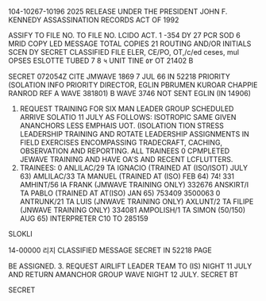 104-10267-10196
2025 RELEASE UNDER THE PRESIDENT JOHN F. KENNEDY ASSASSINATION RECORDS ACT OF 1992

ASSIFY TO FILE NO.
TO FILE NO.
LCIDO ACT. 1
-354 DY
27
PCR
SOD 6 MRID COPY
LED MESSAGE
TOTAL COPIES 21
ROUTING AND/OR
INITIALS
SCEN DY
SECRET
CLASSIFIED
FILE
ELER, CE/PO, OT,/c/ed ceses, mul
OPSES
ESLOTTE
TUBED
7
8
५
UNIT
TINE
٥٢ OT 21402 B

SECRET 072054Z CITE JMWAVE 1869 7 JUL 66 IN 52218
PRIORITY (SOLATION INFO PRIORITY DIRECTOR, EGLIN
PBRUMEN KUROAR CHAPPIE RANROD
REF A WAVE 381801)
B WAVE 3746 NOT SENT EGLIN (IN 14906)

1. REQUEST TRAINING FOR SIX MAN LEADER GROUP SCHEDULED
ARRIVE SOLATIO 11 JULY AS FOLLOWS: ISOTROPIC SAME GIVEN
ANANCHORS LESS EMPHAIS UOT. (ISOLATION TION STRESS LEADERSHIP TRAINING
AND ROTATE LEADERSHIP ASSIGNMENTS IN FIELD EXERCISES ENCOMPASSING
TRADECRAFT, CACHING, OBSERVATION AND REPORTING. ALL TRAINEES
0
CPMPLETED JEWAVE TRAINING AND HAVE OA'S AND RECENT LCFLUTTERS.
2. TRAINEES:
0
ANLILAC/29 TA IGNACIO (TRAINED AT (ISO/ISOT) JULY 63)
AMLILAC/33 TA MANUEL (TRAINED AT (ISO) FEB 64) 74! 331
AMHINT/56 IA FRANK (JMWAVE TRAINING ONLY) 332676
ANSKIRT/I TA PABLO (TRAINED AT AT(ISO) JAN 65) 753409
3500063
0
ANTRUNK/21 TA LUIS (JNWAVE TRAINING ONLY)
AXLUNT/2 TA FILIPE (JNWAVE TRAINING ONLY) 334081
AMPOLISH/1 TA SIMON (50/150) AUG 65) INTERPRETER C10 TO 285159

SLOKLI

14-00000
리지
CLASSIFIED MESSAGE SECRET IN 52218 PAGE

BE ASSIGNED.
3. REQUEST AIRLIFT LEADER TEAM TO (IS) NIGHT 11 JULY AND
RETURN AMANCHOR GROUP WAVE NIGHT 12 JULY.
SECRET
BT

SECRET
